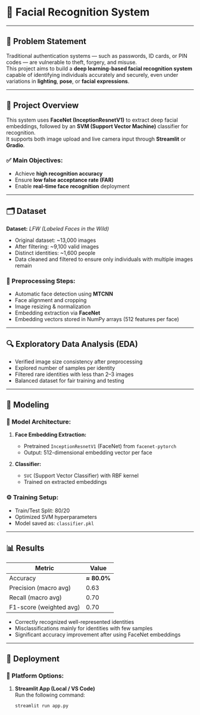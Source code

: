 # 🧠 Facial Recognition System

---

## 📌 Problem Statement

Traditional authentication systems — such as passwords, ID cards, or PIN codes — are vulnerable to theft, forgery, and misuse.  
This project aims to build a **deep learning-based facial recognition system** capable of identifying individuals accurately and securely, even under variations in **lighting**, **pose**, or **facial expressions**.

---

## 🎯 Project Overview

This system uses **FaceNet (InceptionResnetV1)** to extract deep facial embeddings, followed by an **SVM (Support Vector Machine)** classifier for recognition.  
It supports both image upload and live camera input through **Streamlit** or **Gradio**.

### ✅ Main Objectives:
- Achieve **high recognition accuracy**
- Ensure **low false acceptance rate (FAR)**
- Enable **real-time face recognition** deployment

---

## 🗂 Dataset

**Dataset:** *LFW (Labeled Faces in the Wild)*  
- Original dataset: ~13,000 images  
- After filtering: ~9,100 valid images  
- Distinct identities: ~1,600 people  
- Data cleaned and filtered to ensure only individuals with multiple images remain  

### 🧹 Preprocessing Steps:
- Automatic face detection using **MTCNN**
- Face alignment and cropping
- Image resizing & normalization
- Embedding extraction via **FaceNet**
- Embedding vectors stored in NumPy arrays (512 features per face)

---

## 🔍 Exploratory Data Analysis (EDA)
- Verified image size consistency after preprocessing  
- Explored number of samples per identity  
- Filtered rare identities with less than 2–3 images  
- Balanced dataset for fair training and testing  

---

## 🤖 Modeling

### 🔹 Model Architecture:
1. **Face Embedding Extraction:**  
   - Pretrained `InceptionResnetV1` (FaceNet) from `facenet-pytorch`  
   - Output: 512-dimensional embedding vector per face  

2. **Classifier:**  
   - `SVC` (Support Vector Classifier) with RBF kernel  
   - Trained on extracted embeddings

### ⚙️ Training Setup:
- Train/Test Split: 80/20  
- Optimized SVM hyperparameters  
- Model saved as: `classifier.pkl`

---

## 📊 Results

| Metric | Value |
|--------|--------|
| Accuracy | **≈ 80.0%** |
| Precision (macro avg) | 0.63 |
| Recall (macro avg) | 0.70 |
| F1-score (weighted avg) | 0.70 |

- Correctly recognized well-represented identities  
- Misclassifications mainly for identities with few samples  
- Significant accuracy improvement after using FaceNet embeddings  

---

## 🚀 Deployment

### 🧱 Platform Options:
1. **Streamlit App (Local / VS Code)**  
   Run the following command:
   ```bash
   streamlit run app.py
